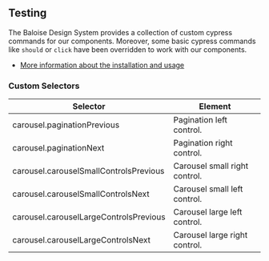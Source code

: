 ## Testing
 
The Baloise Design System provides a collection of custom cypress commands for our components. Moreover, some basic cypress commands like `should` or `click` have been overridden to work with our components.
 
- [More information about the installation and usage](?path=/docs/development-testing--page)
 
<!-- START: human documentation -->
 
 
 
 
 
 

 
 
 
 
 
 
### Custom Selectors

| Selector                               | Element                       |
| -------------------------------------- | ----------------------------- |
| carousel.paginationPrevious            | Pagination left control.      |
| carousel.paginationNext                | Pagination right control.     |
| carousel.carouselSmallControlsPrevious | Carousel small right control. |
| carousel.carouselSmallControlsNext     | Carousel small left control.  |
| carousel.carouselLargeControlsPrevious | Carousel large left control.  |
| carousel.carouselLargeControlsNext     | Carousel large right control. |


 
<!-- END: human documentation -->
 